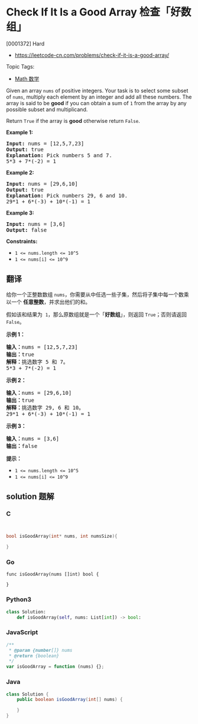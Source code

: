 # Check If It Is a Good Array 检查「好数组」

[0001372] Hard

- https://leetcode-cn.com/problems/check-if-it-is-a-good-array/

Topic Tags:

- [Math 数学](https://leetcode-cn.com/tag/math/)

Given an array `nums` of positive integers. Your task is to select some subset of `nums`, multiply each element by an integer and add all these numbers. The array is said to be **good** if you can obtain a sum of `1` from the array by any possible subset and multiplicand.

Return `True` if the array is **good** otherwise return `False`.

**Example 1:**

<pre><strong>Input:</strong> nums = [12,5,7,23]
<strong>Output:</strong> true
<strong>Explanation:</strong> Pick numbers 5 and 7.
5*3 + 7*(-2) = 1
</pre>

**Example 2:**

<pre><strong>Input:</strong> nums = [29,6,10]
<strong>Output:</strong> true
<strong>Explanation:</strong> Pick numbers 29, 6 and 10.
29*1 + 6*(-3) + 10*(-1) = 1
</pre>

**Example 3:**

<pre><strong>Input:</strong> nums = [3,6]
<strong>Output:</strong> false
</pre>

**Constraints:**

- `1 <= nums.length <= 10^5`
- `1 <= nums[i] <= 10^9`

## 翻译

给你一个正整数数组 `nums`，你需要从中任选一些子集，然后将子集中每一个数乘以一个 **任意整数**，并求出他们的和。

假如该和结果为  `1`，那么原数组就是一个「**好数组**」，则返回 `True`；否则请返回 `False`。

**示例 1：**

<pre><strong>输入：</strong>nums = [12,5,7,23]
<strong>输出：</strong>true
<strong>解释：</strong>挑选数字 5 和 7。
5*3 + 7*(-2) = 1
</pre>

**示例 2：**

<pre><strong>输入：</strong>nums = [29,6,10]
<strong>输出：</strong>true
<strong>解释：</strong>挑选数字 29, 6 和 10。
29*1 + 6*(-3) + 10*(-1) = 1
</pre>

**示例 3：**

<pre><strong>输入：</strong>nums = [3,6]
<strong>输出：</strong>false
</pre>

**提示：**

- `1 <= nums.length <= 10^5`
- `1 <= nums[i] <= 10^9`

## solution 题解

### C

```c


bool isGoodArray(int* nums, int numsSize){

}


```

### Go

```golang
func isGoodArray(nums []int) bool {

}
```

### Python3

```python
class Solution:
    def isGoodArray(self, nums: List[int]) -> bool:

```

### JavaScript

```javascript
/**
 * @param {number[]} nums
 * @return {boolean}
 */
var isGoodArray = function (nums) {};
```

### Java

```java
class Solution {
    public boolean isGoodArray(int[] nums) {

    }
}
```
